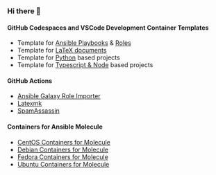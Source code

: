 ### Hi there 👋

<!--
**hspaans/hspaans** is a ✨ _special_ ✨ repository because its `README.md` (this file) appears on your GitHub profile.

Here are some ideas to get you started:

- 🔭 I’m currently working on ...
- 🌱 I’m currently learning ...
- 👯 I’m looking to collaborate on ...
- 🤔 I’m looking for help with ...
- 💬 Ask me about ...
- 📫 How to reach me: ...
- 😄 Pronouns: ...
- ⚡ Fun fact: ...
-->

#### GitHub Codespaces and VSCode Development Container Templates

- Template for [Ansible Playbooks](https://github.com/hspaans/ansible-playbook-template) & [Roles](https://github.com/hspaans/ansible-role-template)
- Template for [LaTeX documents](https://github.com/hspaans/latex-template)
- Template for [Python](https://github.com/hspaans/python-template) based projects
- Template for [Typescript & Node](https://github.com/hspaans/typescript-node-template) based projects
<!-- - [PHP](https://github.com/users/hspaans/packages/container/package/php-devcontainer) - Template for [Symfony](https://github.com/hspaans/symfony-template) -->

#### GitHub Actions

- [Ansible Galaxy Role Importer](https://github.com/marketplace/actions/ansible-galaxy-role-importer)
- [Latexmk](https://github.com/marketplace/actions/latexmk)
- [SpamAssassin](https://github.com/marketplace/actions/spamassassin)

#### Containers for Ansible Molecule

- [CentOS Containers for Molecule](https://github.com/users/hspaans/packages/container/package/molecule-container-centos)
- [Debian Containers for Molecule](https://github.com/users/hspaans/packages/container/package/molecule-container-debian)
- [Fedora Containers for Molecule](https://github.com/users/hspaans/packages/container/package/molecule-container-fedora)
- [Ubuntu Containers for Molecule](https://github.com/users/hspaans/packages/container/package/molecule-container-ubuntu)
